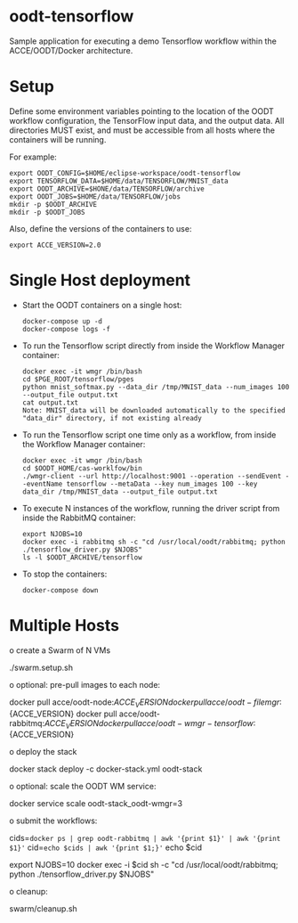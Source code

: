 # oodt-tensorflow

Sample application for executing a demo Tensorflow workflow within the ACCE/OODT/Docker architecture.

# Setup

Define some environment variables pointing to the location of the OODT workflow configuration,
the TensorFlow input data, and the output data. All directories MUST exist, and must be
accessible from all hosts where the containers will be running.

For example:

    export OODT_CONFIG=$HOME/eclipse-workspace/oodt-tensorflow
    export TENSORFLOW_DATA=$HOME/data/TENSORFLOW/MNIST_data
    export OODT_ARCHIVE=$HONE/data/TENSORFLOW/archive
    export OODT_JOBS=$HOME/data/TENSORFLOW/jobs
    mkdir -p $OODT_ARCHIVE
    mkdir -p $OODT_JOBS

Also, define the versions of the containers to use:

    export ACCE_VERSION=2.0

# Single Host deployment

* Start the OODT containers on a single host:

      docker-compose up -d
      docker-compose logs -f

* To run the Tensorflow script directly from inside the Workflow Manager container:

      docker exec -it wmgr /bin/bash
      cd $PGE_ROOT/tensorflow/pges
      python mnist_softmax.py --data_dir /tmp/MNIST_data --num_images 100 --output_file output.txt
      cat output.txt
      Note: MNIST_data will be downloaded automatically to the specified "data_dir" directory, if not existing already

* To run the Tensorflow script one time only as a workflow, from inside the Workflow Manager container:

      docker exec -it wmgr /bin/bash
      cd $OODT_HOME/cas-worklfow/bin
      ./wmgr-client --url http://localhost:9001 --operation --sendEvent --eventName tensorflow --metaData --key num_images 100 --key data_dir /tmp/MNIST_data --output_file output.txt

* To execute N instances of the workflow, running the driver script from inside the RabbitMQ container:

      export NJOBS=10
      docker exec -i rabbitmq sh -c "cd /usr/local/oodt/rabbitmq; python ./tensorflow_driver.py $NJOBS"
      ls -l $OODT_ARCHIVE/tensorflow

* To stop the containers:

      docker-compose down

# Multiple Hosts

o create a Swarm of N VMs

./swarm.setup.sh

o optional: pre-pull images to each node:

docker pull acce/oodt-node:${ACCE_VERSION}
docker pull acce/oodt-filemgr:${ACCE_VERSION}
docker pull acce/oodt-rabbitmq:${ACCE_VERSION}
docker pull acce/oodt-wmgr-tensorflow:${ACCE_VERSION}


o deploy the stack

docker stack deploy -c docker-stack.yml oodt-stack

o optional: scale the OODT WM service:

docker service scale oodt-stack_oodt-wmgr=3

o submit the workflows:

cids=`docker ps | grep oodt-rabbitmq | awk '{print $1}' | awk '{print $1}'`
cid=`echo $cids | awk '{print $1;}'`
echo $cid

export NJOBS=10
docker exec -i $cid sh -c "cd /usr/local/oodt/rabbitmq; python ./tensorflow_driver.py $NJOBS"



o cleanup:

swarm/cleanup.sh
